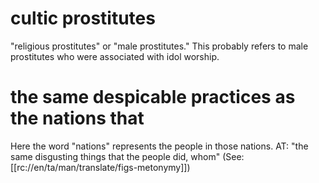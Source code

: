 # cultic prostitutes

"religious prostitutes" or "male prostitutes." This probably refers to male prostitutes who were associated with idol worship.

# the same despicable practices as the nations that

Here the word "nations" represents the people in those nations. AT: "the same disgusting things that the people did, whom" (See: [[rc://en/ta/man/translate/figs-metonymy]])

